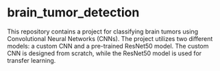 # brain_tumor_detection
This repository contains a project for classifying brain tumors using Convolutional Neural Networks (CNNs). The project utilizes two different models: a custom CNN and a pre-trained ResNet50 model. The custom CNN is designed from scratch, while the ResNet50 model is used for transfer learning.
